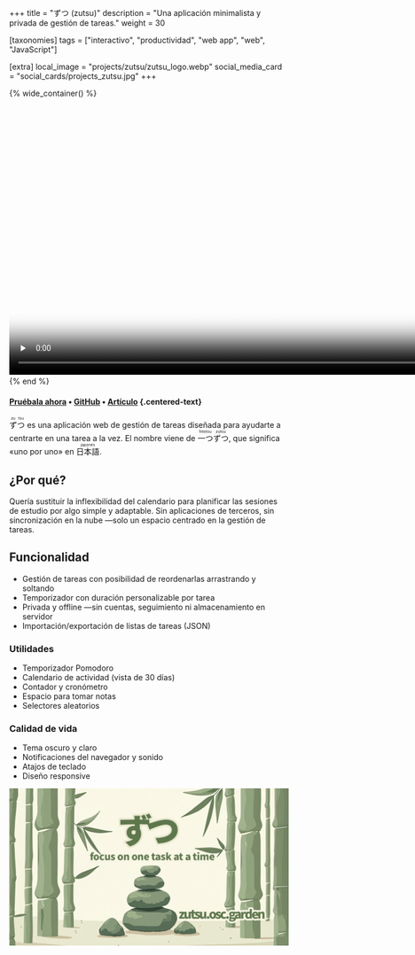 +++
title = "ずつ (zutsu)"
description = "Una aplicación minimalista y privada de gestión de tareas."
weight = 30

[taxonomies]
tags = ["interactivo", "productividad", "web app", "web", "JavaScript"]

[extra]
local_image = "projects/zutsu/zutsu_logo.webp"
social_media_card = "social_cards/projects_zutsu.jpg"
+++

{% wide_container() %}
<video controls preload="none" width="1000" poster="img/video_poster.webp" title="zutsu demo" src="https://cdn.jsdelivr.net/gh/welpo/zutsu/assets/ずつ_demo.mov"></video>
{% end %}

#### [Pruébala ahora](https://zutsu.osc.garden) • [GitHub](https://github.com/welpo/zutsu) • [Artículo](@/blog/zutsu-offline-task-planner-web-app/index.es.md) {.centered-text}

<ruby>ず<rt>zu</rt>つ<rt>tsu</rt></ruby> es una aplicación web de gestión de tareas diseñada para ayudarte a centrarte en una tarea a la vez. El nombre viene de <ruby>一つ<rt>hitotsu</rt>ずつ<rt>zutsu</rt></ruby>, que significa «uno por uno» en <ruby>日本語<rt>japonés</rt></ruby>.

## ¿Por qué?

Quería sustituir la inflexibilidad del calendario para planificar las sesiones de estudio por algo simple y adaptable. Sin aplicaciones de terceros, sin sincronización en la nube —solo un espacio centrado en la gestión de tareas.

## Funcionalidad

- Gestión de tareas con posibilidad de reordenarlas arrastrando y soltando
- Temporizador con duración personalizable por tarea
- Privada y offline —sin cuentas, seguimiento ni almacenamiento en servidor
- Importación/exportación de listas de tareas (JSON)

### Utilidades

- Temporizador Pomodoro
- Calendario de actividad (vista de 30 días)
- Contador y cronómetro
- Espacio para tomar notas
- Selectores aleatorios

### Calidad de vida

- Tema oscuro y claro
- Notificaciones del navegador y sonido
- Atajos de teclado
- Diseño responsive

[![tarjeta social de zutsu](social_cards/projects_zutsu.jpg)](https://zutsu.osc.garden)
